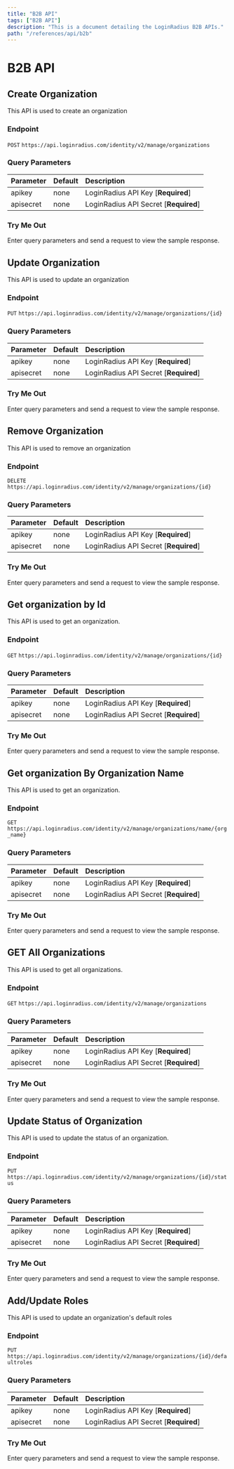 ```yaml
---
title: "B2B API"
tags: ["B2B API"]
description: "This is a document detailing the LoginRadius B2B APIs."
path: "/references/api/b2b"
---
```


# B2B API

## Create Organization

  This API is used to create an organization

  ### Endpoint
  `POST` `https://api.loginradius.com/identity/v2/manage/organizations`

  ### Query Parameters
  | Parameter    | Default | Description |
  | :------------ | :------- | :-------------------------------------------------------------------------------- |
  | apikey | none | LoginRadius API Key [**Required**] |
  | apisecret | none | LoginRadius API Secret [**Required**] |
  
  ### Try Me Out
    
  Enter query parameters and send a request to view the sample response.

   <try-me-out id="create_organization" endpoint="https://api.loginradius.com/identity/v2/manage/organizations" method="POST" params='{"queryParams":[{"key":"apiKey","default":""},{"key":"apiSecret","default":""}],"headers":[{"key":"Content-Type","default":"application/json"}],"body":{"Name":"",
    "DisplayName":"", "OwnerUid":""}}' sampleresponse='{ "Id":"","Name": "myorg","DisplayName": "My Organization","DefaultRoles": ["Developer","ProductOwner"],"IsActive":true,"CreatedDate":"","ModifiedDate":""}'></try-me-out>

## Update Organization

  This API is used to update an organization

  ### Endpoint
  `PUT` `https://api.loginradius.com/identity/v2/manage/organizations/{id}`

  ### Query Parameters
  | Parameter    | Default | Description |
  | :------------ | :------- | :-------------------------------------------------------------------------------- |
  | apikey | none | LoginRadius API Key [**Required**] |
  | apisecret | none | LoginRadius API Secret [**Required**] |
  
  ### Try Me Out
    
  Enter query parameters and send a request to view the sample response.

   <try-me-out id="update_organization" endpoint="https://api.loginradius.com/identity/v2/manage/organizations/{id}" method="PUT" params='{"queryParams":[{"key":"apiKey","default":""},{"key":"apiSecret","default":""}],"headers":[{"key":"Content-Type","default":"application/json"}],"body":{"Name":"","DisplayName":""},"templateParams":[{"key":"id"}]}' sampleresponse='{ "Id":"","Name": "myorg","DisplayName": "My Organization","DefaultRoles": ["Developer","ProductOwner"],"IsActive":true,"CreatedDate":"","ModifiedDate":""}'></try-me-out>

## Remove Organization

  This API is used to remove an organization

  ### Endpoint
  `DELETE` `https://api.loginradius.com/identity/v2/manage/organizations/{id}`

  ### Query Parameters
  | Parameter    | Default | Description |
  | :------------ | :------- | :-------------------------------------------------------------------------------- |
  | apikey | none | LoginRadius API Key [**Required**] |
  | apisecret | none | LoginRadius API Secret [**Required**] |
  
  ### Try Me Out
    
  Enter query parameters and send a request to view the sample response.

   <try-me-out id="remove_organization" endpoint="https://api.loginradius.com/identity/v2/manage/organizations/{id}" method="DELETE" params='{"queryParams":[{"key":"apiKey","default":""},{"key":"apiSecret","default":""}],"headers":[{"key":"Content-Type","default":"application/json"}],"templateParams":[{"key":"id"}]}' sampleresponse='{ "IsDeleted": true}'></try-me-out>

## Get organization by Id

  This API is used to get an organization.

  ### Endpoint
  `GET` `https://api.loginradius.com/identity/v2/manage/organizations/{id}`

  ### Query Parameters
  | Parameter    | Default | Description |
  | :------------ | :------- | :-------------------------------------------------------------------------------- |
  | apikey | none | LoginRadius API Key [**Required**] |
  | apisecret | none | LoginRadius API Secret [**Required**] |
  
  ### Try Me Out
    
  Enter query parameters and send a request to view the sample response.

   <try-me-out id="update_organization" endpoint="https://api.loginradius.com/identity/v2/manage/organizations/{id}" method="GET" params='{"queryParams":[{"key":"apiKey","default":""},{"key":"apiSecret","default":""}],"headers":[{"key":"Content-Type","default":"application/json"}],"templateParams":[{"key":"id"}]}' sampleresponse='{ "Id":"","Name": "myorg","DisplayName": "My Organization","DefaultRoles": ["Developer","ProductOwner"],"IsActive":true,"CreatedDate":"","ModifiedDate":""}'></try-me-out>

## Get organization By Organization Name

  This API is used to get an organization.

  ### Endpoint
  `GET` `https://api.loginradius.com/identity/v2/manage/organizations/name/{org_name}`

  ### Query Parameters
  | Parameter    | Default | Description |
  | :------------ | :------- | :-------------------------------------------------------------------------------- |
  | apikey | none | LoginRadius API Key [**Required**] |
  | apisecret | none | LoginRadius API Secret [**Required**] |
  
  ### Try Me Out
    
  Enter query parameters and send a request to view the sample response.

   <try-me-out id="update_organization" endpoint="https://api.loginradius.com/identity/v2/manage/organizations/name/{org_name}" method="GET" params='{"queryParams":[{"key":"apiKey","default":""},{"key":"apiSecret","default":""}],"headers":[{"key":"Content-Type","default":"application/json"}],"templateParams":[{"key":"org_name"}]}' sampleresponse='{ "Id":"","Name": "myorg","DisplayName": "My Organization","DefaultRoles": ["Developer","ProductOwner"],"IsActive":true,"CreatedDate":"","ModifiedDate":""}'></try-me-out>

## GET All Organizations

  This API is used to get all organizations.

  ### Endpoint
  `GET` `https://api.loginradius.com/identity/v2/manage/organizations`

  ### Query Parameters
  | Parameter    | Default | Description |
  | :------------ | :------- | :-------------------------------------------------------------------------------- |
  | apikey | none | LoginRadius API Key [**Required**] |
  | apisecret | none | LoginRadius API Secret [**Required**] |
  
  ### Try Me Out
    
  Enter query parameters and send a request to view the sample response.

   <try-me-out id="update_organization" endpoint="https://api.loginradius.com/identity/v2/manage/organizations" method="GET" params='{"queryParams":[{"key":"apiKey","default":""},{"key":"apiSecret","default":""}],"headers":[{"key":"Content-Type","default":"application/json"}]' sampleresponse='{ "Data": [ {} ]}'></try-me-out>

## Update Status of Organization

  This API is used to update the status of an organization.

  ### Endpoint
  `PUT` `https://api.loginradius.com/identity/v2/manage/organizations/{id}/status`

  ### Query Parameters
  | Parameter    | Default | Description |
  | :------------ | :------- | :-------------------------------------------------------------------------------- |
  | apikey | none | LoginRadius API Key [**Required**] |
  | apisecret | none | LoginRadius API Secret [**Required**] |
  
  ### Try Me Out
    
  Enter query parameters and send a request to view the sample response.

   <try-me-out id="update_organization" endpoint="https://api.loginradius.com/identity/v2/manage/organizations/{id}/status" method="PUT" params='{"queryParams":[{"key":"apiKey","default":""},{"key":"apiSecret","default":""}],"headers":[{"key":"Content-Type","default":"application/json"}],"templateParams":[{"key":"id"}]}' sampleresponse='{ "IsEdited": true}'></try-me-out>

## Add/Update Roles

  This API is used to update an organization's default roles

  ### Endpoint
  `PUT` `https://api.loginradius.com/identity/v2/manage/organizations/{id}/defaultroles`

  ### Query Parameters
  | Parameter    | Default | Description |
  | :------------ | :------- | :-------------------------------------------------------------------------------- |
  | apikey | none | LoginRadius API Key [**Required**] |
  | apisecret | none | LoginRadius API Secret [**Required**] |
  
  ### Try Me Out
    
  Enter query parameters and send a request to view the sample response.

   <try-me-out id="update_organization" endpoint="https://api.loginradius.com/identity/v2/manage/organizations/{id}/defaultroles" method="PUT" params='{"queryParams":[{"key":"apiKey","default":""},{"key":"apiSecret","default":""}],"headers":[{"key":"Content-Type","default":"application/json"}],"body":{"IsActive": true},"templateParams":[{"key":"id"}]}' sampleresponse='{ "IsEdited": true}'></try-me-out>
